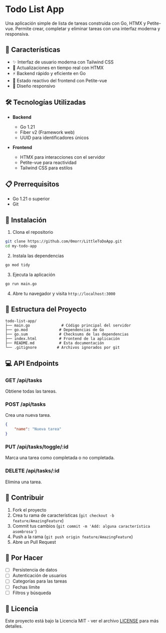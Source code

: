 # Todo List App

Una aplicación simple de lista de tareas construida con Go, HTMX y Petite-vue. Permite crear, completar y eliminar tareas con una interfaz moderna y responsiva.

## 🚀 Características

- ✨ Interfaz de usuario moderna con Tailwind CSS
- 🔄 Actualizaciones en tiempo real con HTMX
- ⚡ Backend rápido y eficiente en Go
- 🎯 Estado reactivo del frontend con Petite-vue
- 📱 Diseño responsivo

## 🛠️ Tecnologías Utilizadas

- **Backend**
  - Go 1.21
  - Fiber v2 (Framework web)
  - UUID para identificadores únicos

- **Frontend**
  - HTMX para interacciones con el servidor
  - Petite-vue para reactividad
  - Tailwind CSS para estilos

## 📋 Prerrequisitos

- Go 1.21 o superior
- Git

## 🔧 Instalación

1. Clona el repositorio
```bash
git clone https://github.com/0morr/LittleToDoApp.git
cd my-todo-app
```

2. Instala las dependencias
```bash
go mod tidy
```

3. Ejecuta la aplicación
```bash
go run main.go
```

4. Abre tu navegador y visita `http://localhost:3000`

## 📁 Estructura del Proyecto

```
todo-list-app/
├── main.go              # Código principal del servidor
├── go.mod              # Dependencias de Go
├── go.sum              # Checksums de las dependencias
├── index.html          # Frontend de la aplicación
├── README.md           # Esta documentación
└── .gitignore         # Archivos ignorados por git
```

## 💻 API Endpoints

### GET /api/tasks
Obtiene todas las tareas.

### POST /api/tasks
Crea una nueva tarea.
```json
{
    "name": "Nueva tarea"
}
```

### PUT /api/tasks/toggle/:id
Marca una tarea como completada o no completada.

### DELETE /api/tasks/:id
Elimina una tarea.

## 🤝 Contribuir

1. Fork el proyecto
2. Crea tu rama de características (`git checkout -b feature/AmazingFeature`)
3. Commit tus cambios (`git commit -m 'Add: alguna característica asombrosa'`)
4. Push a la rama (`git push origin feature/AmazingFeature`)
5. Abre un Pull Request

## 📝 Por Hacer

- [ ] Persistencia de datos
- [ ] Autenticación de usuarios
- [ ] Categorías para las tareas
- [ ] Fechas límite
- [ ] Filtros y búsqueda

## 📄 Licencia

Este proyecto está bajo la Licencia MIT - ver el archivo [LICENSE](LICENSE) para más detalles.
